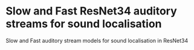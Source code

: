 # Slow and Fast ResNet34 auditory streams for sound localisation
 Slow and Fast auditory stream models for sound localisation in ResNet34
